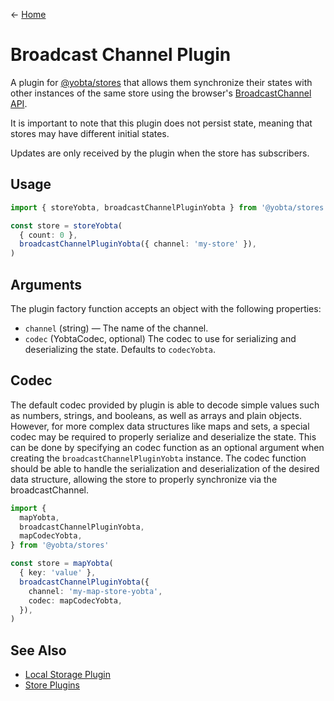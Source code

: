 &larr; [Home](../../../README.md)

# Broadcast Channel Plugin

A plugin for [@yobta/stores](https://www.npmjs.com/package/@yobta/stores) that allows them synchronize their states with other instances of the same store using the browser's [BroadcastChannel API](https://developer.mozilla.org/en-US/docs/Web/API/BroadcastChannel).

It is important to note that this plugin does not persist state, meaning that stores may have different initial states.

Updates are only received by the plugin when the store has subscribers.

## Usage

```ts
import { storeYobta, broadcastChannelPluginYobta } from '@yobta/stores'

const store = storeYobta(
  { count: 0 },
  broadcastChannelPluginYobta({ channel: 'my-store' }),
)
```

## Arguments

The plugin factory function accepts an object with the following properties:

- `channel` (string) — The name of the channel.
- `codec` (YobtaCodec, optional) The codec to use for serializing and deserializing the state. Defaults to `codecYobta`.

## Codec

The default codec provided by plugin is able to decode simple values such as numbers, strings, and booleans, as well as arrays and plain objects. However, for more complex data structures like maps and sets, a special codec may be required to properly serialize and deserialize the state. This can be done by specifying an codec function as an optional argument when creating the `broadcastChannelPluginYobta` instance. The codec function should be able to handle the serialization and deserialization of the desired data structure, allowing the store to properly synchronize via the broadcastChannel.

```ts
import {
  mapYobta,
  broadcastChannelPluginYobta,
  mapCodecYobta,
} from '@yobta/stores'

const store = mapYobta(
  { key: 'value' },
  broadcastChannelPluginYobta({
    channel: 'my-map-store-yobta',
    codec: mapCodecYobta,
  }),
)
```

## See Also

- [Local Storage Plugin](../localStoragePluginYobta/index.md)
- [Store Plugins](../index.md)
